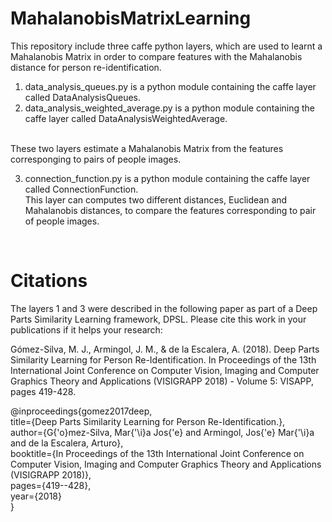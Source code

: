 # MahalanobisMatrixLearning

This repository include three caffe python layers, which are used to learnt a Mahalanobis Matrix in order to compare features with the Mahalanobis distance for person re-identification.

1. data_analysis_queues.py is a python module containing the caffe layer called DataAnalysisQueues.
2. data_analysis_weighted_average.py is a python module containing the caffe layer called DataAnalysisWeightedAverage.

<br />
These two layers estimate a Mahalanobis Matrix from the features corresponging to pairs of people images.


3. connection_function.py is a python module containing the caffe layer called ConnectionFunction.<br />
   This layer can computes two different distances, Euclidean and Mahalanobis distances, to compare the features corresponding    to pair of people images. 
<br />

# Citations

The layers 1 and 3 were described in the following paper as part of a Deep Parts Similarity Learning framework, DPSL. Please cite this work in your publications if it helps your research:

Gómez-Silva, M. J., Armingol, J. M., & de la Escalera, A. (2018). Deep Parts Similarity Learning for Person Re-Identification.  In Proceedings of the 13th International Joint Conference on Computer Vision, Imaging and Computer Graphics Theory and Applications (VISIGRAPP 2018) - Volume 5: VISAPP, pages 419-428.

@inproceedings{gomez2017deep,<br />
title={Deep Parts Similarity Learning for Person Re-Identification.},<br />
author={G{'o}mez-Silva, Mar{'\i}a Jos{'e} and Armingol, Jos{'e} Mar{'\i}a and de la Escalera, Arturo}, <br />
booktitle={In Proceedings of the 13th International Joint Conference on Computer Vision, Imaging and Computer Graphics Theory and Applications (VISIGRAPP 2018)}, <br />
pages={419--428}, <br />
year={2018} <br />
}
